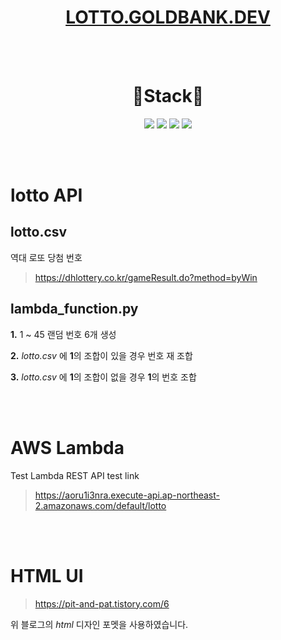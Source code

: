 <h1 align="center"> 
  <a href="https://lotto.goldbank.dev" target="blank">LOTTO.GOLDBANK.DEV</a>
</h1>

</br></br>

<h1 align="center"> 🔨Stack🔨 </h1>

<p align="center">
  <a><img src="https://img.shields.io/badge/Python-3776AB?style=flat-square&logo=python&logoColor=white"/></a>
  <a><img src="https://img.shields.io/badge/Javascript-F7DF1E?style=flat-square&logo=javascript&logoColor=white"/></a>
  <a><img src="https://img.shields.io/badge/HTML-E34F26?style=flat-square&logo=html5&logoColor=white"/></a>
  <a><img src="https://img.shields.io/badge/AWS-232F3E?style=flat-square&logo=AmazonAWS&logoColor=white"/></a>
</p>

</br></br>

# lotto API

## lotto.csv
역대 로또 당첨 번호

> https://dhlottery.co.kr/gameResult.do?method=byWin

## lambda_function.py

**1.** 1 ~ 45 랜덤 번호 6개 생성

**2.** *lotto.csv* 에 **1**의 조합이 있을 경우 번호 재 조합

**3.** *lotto.csv* 에 **1**의 조합이 없을 경우 **1**의 번호 조합 

</br></br>

# AWS Lambda

Test Lambda REST API test link

> https://aoru1i3nra.execute-api.ap-northeast-2.amazonaws.com/default/lotto

</br></br>

# HTML UI

> https://pit-and-pat.tistory.com/6

위 블로그의 *html* 디자인 포멧을 사용하였습니다.

